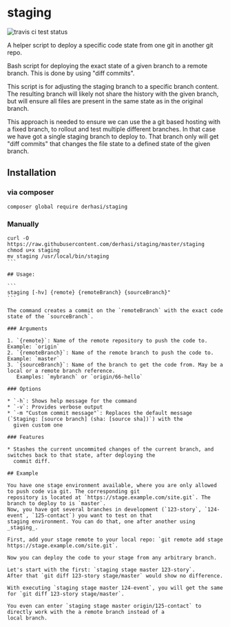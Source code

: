 # staging

![travis ci test status](https://api.travis-ci.org/derhasi/staging.svg)

A helper script to deploy a specific code state from one git in another git repo.

Bash script for deploying the exact state of a given branch to a remote branch. This is done by using "diff commits".

This script is for adjusting the staging branch to a specific branch content.
The resulting branch will likely not share the history with the given branch,
but will ensure all files are present in the same state as in the original
branch.

This approach is needed to ensure we can use the a git based hosting with a
fixed branch, to rollout and test multiple different branches. In that case
we have got a single staging branch to deploy to. That branch only will get
"diff commits" that changes the file state to a defined state of the given
branch.

## Installation

### via composer

`composer global require derhasi/staging`

### Manually

````
curl -O https://raw.githubusercontent.com/derhasi/staging/master/staging
chmod u+x staging
mv staging /usr/local/bin/staging
```

## Usage:

```
staging [-hv] {remote} {remoteBranch} {sourceBranch}"
```

The command creates a commit on the `remoteBranch` with the exact code state of the `sourceBranch`.

### Arguments

1. `{remote}`: Name of the remote repository to push the code to. Example: `origin`
2. `{remoteBranch}`: Name of the remote branch to push the code to. Example: `master`
3. `{sourceBranch}`: Name of the branch to get the code from. May be a local or a remote branch reference.
   Examples: `mybranch` or `origin/66-hello`

### Options

* `-h`: Shows help message for the command
* `-v`: Provides verbose output
* `-m "Custom commit message"`: Replaces the default message (`Staging: [source branch] (sha: [source sha])`) with the
  given custom one

### Features

* Stashes the current uncommited changes of the current branch, and switches back to that state, after deploying the
  commit diff.
  
## Example

You have one stage environment available, where you are only allowed to push code via git. The corresponding git
repository is located at `https://stage.example.com/site.git`. The branch to deploy to is `master`. 
Now, you have got several branches in development (`123-story`, `124-event`, `125-contact`) you want to test on that
staging environment. You can do that, one after another using _staging_.

First, add your stage remote to your local repo: `git remote add stage https://stage.example.com/site.git`.

Now you can deploy the code to your stage from any arbitrary branch.

Let's start with the first: `staging stage master 123-story`.
After that `git diff 123-story stage/master` would show no difference.

With executing `staging stage master 124-event`, you will get the same for `git diff 123-story stage/master`.

You even can enter `staging stage master origin/125-contact` to directly work with the a remote branch instead of a
local branch.
